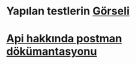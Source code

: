 # Yapılan testlerin  [Görseli](https://i.hizliresim.com/nxmpmhr.png)

#  [Api hakkında postman dökümantasyonu](https://documenter.getpostman.com/view/15763755/UzXKWeg4) 
